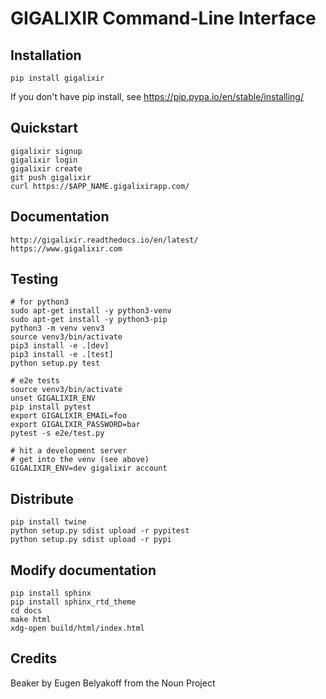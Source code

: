 # GIGALIXIR Command-Line Interface

## Installation

    pip install gigalixir

If you don't have pip install, see https://pip.pypa.io/en/stable/installing/

## Quickstart

    gigalixir signup
    gigalixir login
    gigalixir create 
    git push gigalixir
    curl https://$APP_NAME.gigalixirapp.com/

## Documentation

    http://gigalixir.readthedocs.io/en/latest/
    https://www.gigalixir.com

## Testing

    # for python3 
    sudo apt-get install -y python3-venv
    sudo apt-get install -y python3-pip
    python3 -m venv venv3
    source venv3/bin/activate
    pip3 install -e .[dev]
    pip3 install -e .[test]
    python setup.py test

    # e2e tests
    source venv3/bin/activate
    unset GIGALIXIR_ENV
    pip install pytest
    export GIGALIXIR_EMAIL=foo
    export GIGALIXIR_PASSWORD=bar
    pytest -s e2e/test.py

    # hit a development server
    # get into the venv (see above)
    GIGALIXIR_ENV=dev gigalixir account

## Distribute

    pip install twine
    python setup.py sdist upload -r pypitest
    python setup.py sdist upload -r pypi

## Modify documentation

    pip install sphinx
    pip install sphinx_rtd_theme
    cd docs
    make html
    xdg-open build/html/index.html

## Credits

Beaker by Eugen Belyakoff from the Noun Project
